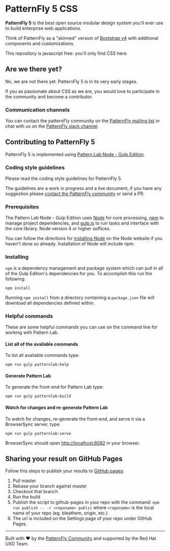 # PatternFly 5 CSS

**PatternFly 5** is the best open source modular design system you'll ever use to build enterprise web applications.

Think of PatternFly as a "skinned" version of [Bootstrap v4](http://v4-alpha.getbootstrap.com/) with additional components and customizations.

This repository is javascript free: you'll only find CSS here.

## Are we there yet?

No, we are not there yet. PatternFly 5 is in its very early stages.

If you as passionate about CSS as we are, you would love to participate in the community and become a contributor.

### Communication channels

You can contact the patternFly community on the [PatternFly mailing list](https://www.redhat.com/mailman/listinfo/patternfly) or chat with us on the [PatternFly slack channel](https://patternfly.slack.com/).


## Contributing to PatternFly 5

PatternFly 5 is implemented using [Pattern Lab Node - Gulp Edition](https://github.com/pattern-lab/patternlab-node).

### Coding style guidelines

Please read the coding style guidelines for PatternFly 5.

The guidelines are a work in progress and a live document, if you have any suggestion please [contact the PatternFly community](#communication-channels) or send a PR.


### Prerequisites

The Pattern Lab Node - Gulp Edition uses [Node](https://nodejs.org) for core processing, [npm](https://www.npmjs.com/) to manage project dependencies, and [gulp.js](http://gulpjs.com/) to run tasks and interface with the core library. Node version 4 or higher suffices.

You can follow the directions for [installing Node](https://nodejs.org/en/download/) on the Node website if you haven't done so already.
Installation of Node will include npm.

### Installing

`npm` is a dependency management and package system which can pull in all of the Gulp Edition's dependencies for you. To accomplish this run the following:

```
npm install
```

Running `npm install` from a directory containing a `package.json` file will download all dependencies defined within.

### Helpful commands

These are some helpful commands you can use on the command line for working with Pattern Lab.

#### List all of the available commands

To list all available commands type:

```
npm run gulp patternlab:help
```

#### Generate Pattern Lab

To generate the front-end for Pattern Lab type:

```
npm run gulp patternlab:build
```

#### Watch for changes and re-generate Pattern Lab

To watch for changes, re-generate the front-end, and serve it via a BrowserSync server,  type:

```
npm run gulp patternlab:serve
```

BrowserSync should open [http://localhost:8082](http://localhost:8082) in your browser.



## Sharing your result on GitHub Pages

Follow this steps to publish your results to [GitHub pages](https://pages.github.com/):

1. Pull master
1. Rebase your branch against master
1. Checkout that branch
1. Run the build
1. Publish the script to github-pages in your repo with the command: `npm run publish -- -r <reponame> public` where `<reponame>` is the local name of your repo (eg. bleathem, origin, etc.)
1. The url is included on the Settings page of your repo under GitHub Pages.

___

Built with :heart: by the [PatternFly Community](https://www.patternfly.org/community/) and supported by the Red Hat UXD Team.
